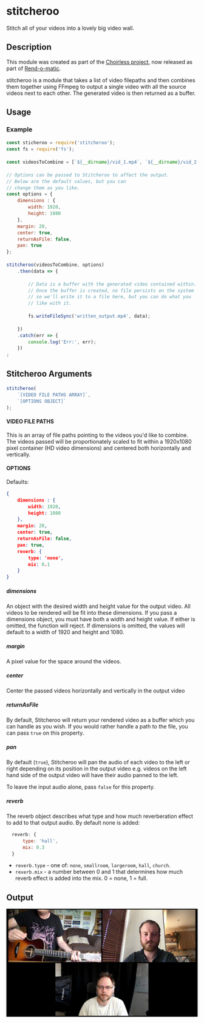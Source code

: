 # stitcheroo

Stitch all of your videos into a lovely big video wall.

## Description

This module was created as part of the [Choirless project](https://github.com/choirless), now released as part of [Rend-o-matic](https://github.com/Rend-o-matic).

stitcheroo is a module that takes a list of video filepaths and then combines them together using FFmpeg to output a single video with all the source videos next to each other. The generated video is then returned as a buffer.

## Usage

### Example

```javascript
const sticheroo = require('stitcheroo');
const fs = require('fs');

const videosToCombine = [`${__dirname}/vid_1.mp4`, `${__dirname}/vid_2.mp4`, `${__dirname}/vid_3.mp4`]

// Options can be passed to Stitcheroo to affect the output.
// Below are the default values, but you can  
// change them as you like.
const options = {
    dimensions : {
        width: 1920,
        height: 1080
    },
    margin: 20,
    center: true,
    returnAsFile: false,
    pan: true
};

stitcheroo(videosToCombine, options)
    .then(data => {

        // Data is a buffer with the generated video contained within.
        // Once the buffer is created, no file persists on the system
        // so we'll write it to a file here, but you can do what you
        // like with it.

        fs.writeFileSync('written_output.mp4', data);

    })
    .catch(err => {
        console.log('Err:', err);
    })
;

```

## Stitcheroo Arguments

```javascript
stitcheroo(
    `[VIDEO FILE PATHS ARRAY]`, 
    `[OPTIONS OBJECT]`
);
```

#### VIDEO FILE PATHS

This is an array of file paths pointing to the videos you'd like to combine. The videos passed will be proportionately scaled to fit within a 1920x1080 pixel container (HD video dimensions) and centered both horizontally and vertically.

#### OPTIONS

Defaults:
```json
{
    dimensions : {
        width: 1920,
        height: 1080
    },
    margin: 20,
    center: true,
    returnAsFile: false,
    pan: true,
    reverb: {
        type: 'none',
        mix: 0.1
    }
}
```

##### dimensions

An object with the desired width and height value for the output video. All videos to be rendered will be fit into these dimensions. If you pass a dimensions object, you must have both a width and height value. If either is omitted, the function will reject. If dimensions is omitted, the values will default to a width of 1920 and height and 1080.

##### margin

A pixel value for the space around the videos.

##### center

Center the passed videos horizontally and vertically in the output video

##### returnAsFile

By default, Stitcheroo will return your rendered video as a buffer which you can handle as you wish. If you would rather handle a path to the file, you can pass `true` on this property.

##### pan

By default (`true`), Stitcheroo will pan the audio of each video to the left or right depending on its position in the output video e.g. videos on the left hand side of the output video will have their audio panned to the left.

To leave the input audio alone, pass `false` for this property.

##### reverb

The reverb object describes what type and how much reverberation effect to add to that output audio. By default none is added:

```js
  reverb: {
      type: 'hall', 
      mix: 0.3
  }
```

- `reverb.type` - one of: `none`, `smallroom`, `largeroom`, `hall`, `church`.
- `reverb.mix` - a number between 0 and 1 that determines how much reverb effect is added into the mix. 0 = none, 1 = full.

## Output

![An animated GIF of the kind of output you can expect](output.gif)
